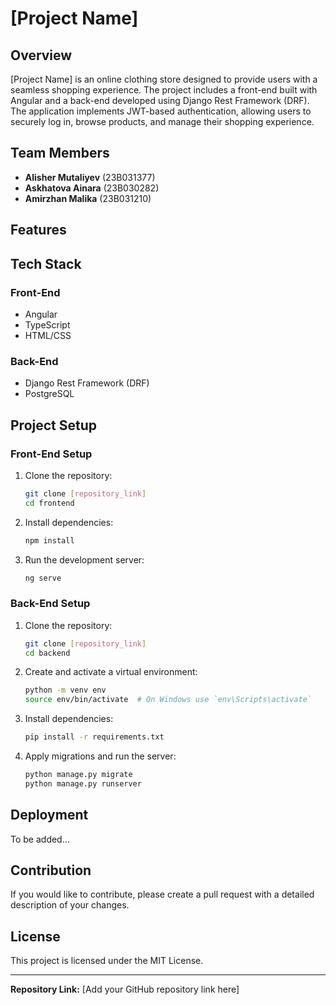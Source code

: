 # [Project Name]

## Overview
[Project Name] is an online clothing store designed to provide users with a seamless shopping experience. The project includes a front-end built with Angular and a back-end developed using Django Rest Framework (DRF). The application implements JWT-based authentication, allowing users to securely log in, browse products, and manage their shopping experience.

## Team Members
- **Alisher Mutaliyev** (23B031377)
- **Askhatova Ainara** (23B030282)
- **Amirzhan Malika** (23B031210)

## Features


## Tech Stack
### Front-End
- Angular
- TypeScript
- HTML/CSS

### Back-End
- Django Rest Framework (DRF)
- PostgreSQL

## Project Setup
### Front-End Setup
1. Clone the repository:
   ```bash
   git clone [repository_link]
   cd frontend
   ```
2. Install dependencies:
   ```bash
   npm install
   ```
3. Run the development server:
   ```bash
   ng serve
   ```

### Back-End Setup
1. Clone the repository:
   ```bash
   git clone [repository_link]
   cd backend
   ```
2. Create and activate a virtual environment:
   ```bash
   python -m venv env
   source env/bin/activate  # On Windows use `env\Scripts\activate`
   ```
3. Install dependencies:
   ```bash
   pip install -r requirements.txt
   ```
4. Apply migrations and run the server:
   ```bash
   python manage.py migrate
   python manage.py runserver
   ```

## Deployment
To be added...

## Contribution
If you would like to contribute, please create a pull request with a detailed description of your changes.

## License
This project is licensed under the MIT License.

---

**Repository Link:** [Add your GitHub repository link here]

